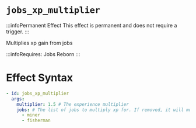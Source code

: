 # `jobs_xp_multiplier`
:::infoPermanent Effect
This effect is permanent and does not require a trigger.
:::

Multiplies xp gain from jobs


:::infoRequires:
Jobs Reborn
:::

# Effect Syntax
```yaml
- id: jobs_xp_multiplier
  args:
    multiplier: 1.5 # The experience multiplier
    jobs: # The list of jobs to multiply xp for. If removed, it will multiply all jobs.
      - miner
      - fisherman
```